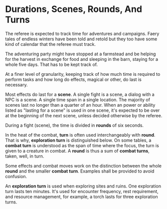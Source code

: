 
# Durations, Scenes, Rounds, And Turns

The referee is expected to track time for adventures and campaigns. Faery tales of endless winters have been told and retold but they too have some kind of calendar that the referee must track.

The adventuring party might have stopped at a farmstead and be helping for the harvest in exchange for food and sleeping in the barn, staying for a whole five days. That has to be kept track of.

At a finer level of granularity, keeping track of how much time is required to perform tasks and how long do effects, magical or other, do last is necessary.

Most effects do last for a **scene**. A single fight is a scene, a dialog with a NPC is a scene. A single time span in a single location. The majority of scenes last no longer than a quarter of an hour. When an power or ability listed as "lasting for a scene" is used in one scene, it's expected to be over at the beginning of the next scene, unless decided otherwise by the referee.

During a fight (scene), the time is divided in **rounds** of six seconds.

In the heat of the combat, __turn__ is often used interchangeably with __round__. That is why, __exploration turn__ is distinguished below. On some tables, a __combat turn__ is understood as the span of time where the focus, the turn is given to a creature in combat. A __round__ is thus a sum of __combat turns__, taken, well, in turn.

Some effects and combat moves work on the distinction between the whole __round__ and the smaller __combat turn__. Examples shall be provided to avoid confusion.

An **exploration turn** is used when exploring sites and ruins. One exploration turn lasts ten minutes. It's used for encounter frequency, rest requirement, and resource management, for example, a torch lasts for three exploration turns.

